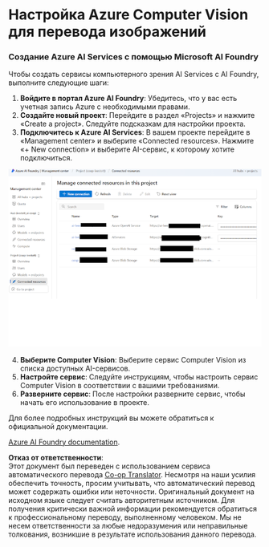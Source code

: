 <!--
CO_OP_TRANSLATOR_METADATA:
{
  "original_hash": "51b853c8dadb14db587888d7d514f6fd",
  "translation_date": "2025-05-06T18:14:06+00:00",
  "source_file": "getting_started/set-up-resources/set-up-azure-computer-vision.md",
  "language_code": "ru"
}
-->
# Настройка Azure Computer Vision для перевода изображений

### Создание Azure AI Services с помощью Microsoft AI Foundry

Чтобы создать сервисы компьютерного зрения AI Services с AI Foundry, выполните следующие шаги:

1. **Войдите в портал Azure AI Foundry**: Убедитесь, что у вас есть учетная запись Azure с необходимыми правами.
2. **Создайте новый проект**: Перейдите в раздел «Projects» и нажмите «Create a project». Следуйте подсказкам для настройки проекта.
3. **Подключитесь к Azure AI Services**: В вашем проекте перейдите в «Management center» и выберите «Connected resources». Нажмите «+ New connection» и выберите AI-сервис, к которому хотите подключиться.

![Foundry-resources](../../../../imgs/foundry-resources.png)

4. **Выберите Computer Vision**: Выберите сервис Computer Vision из списка доступных AI-сервисов.
5. **Настройте сервис**: Следуйте инструкциям, чтобы настроить сервис Computer Vision в соответствии с вашими требованиями.
6. **Разверните сервис**: После настройки разверните сервис, чтобы начать его использование в проекте.

Для более подробных инструкций вы можете обратиться к официальной документации.

[Azure AI Foundry documentation](https://learn.microsoft.com/azure/ai-studio/ai-services/how-to/connect-ai-services).

**Отказ от ответственности**:  
Этот документ был переведен с использованием сервиса автоматического перевода [Co-op Translator](https://github.com/Azure/co-op-translator). Несмотря на наши усилия обеспечить точность, просим учитывать, что автоматический перевод может содержать ошибки или неточности. Оригинальный документ на исходном языке следует считать авторитетным источником. Для получения критически важной информации рекомендуется обратиться к профессиональному переводу, выполненному человеком. Мы не несем ответственности за любые недоразумения или неправильные толкования, возникшие в результате использования данного перевода.
